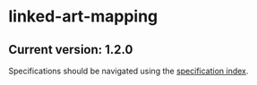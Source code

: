 # linked-art-mapping
## Current version: 1.2.0

Specifications should be navigated using the [specification index](https://git.yale.edu/Library-IT/linked-art-mapping/blob/main/specs/md/index.md). 
